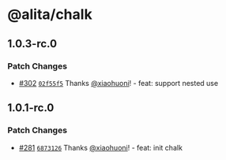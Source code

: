 # @alita/chalk

## 1.0.3-rc.0

### Patch Changes

- [#302](https://github.com/alitajs/alita/pull/302) [`02f55f5`](https://github.com/alitajs/alita/commit/02f55f571fba80fb7189a392f960b6a40b558617) Thanks [@xiaohuoni](https://github.com/xiaohuoni)! - feat: support nested use

## 1.0.1-rc.0

### Patch Changes

- [#281](https://github.com/alitajs/alita/pull/281) [`6873126`](https://github.com/alitajs/alita/commit/68731265ccfffb13c9e6988812c68970e229a355) Thanks [@xiaohuoni](https://github.com/xiaohuoni)! - feat: init chalk
